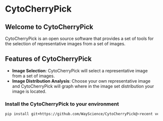 # CytoCherryPick

## Welcome to CytoCherryPick
CytoCherryPick is an open source software that provides a set of tools for the selection of representative images from a set of images.

## Features of CytoCherryPick
* **Image Selection**: CytoCherryPick will select a representative image from a set of images.
* **Image Distribution Analysis**: Choose your own representative image and CytoCherryPick will graph where in the image set distribution your image is located.

### Install the CytoCherryPick to your environment
```bash
pip install git+https://github.com/WayScience/CytoCherryPick@<recent version hash>
```
